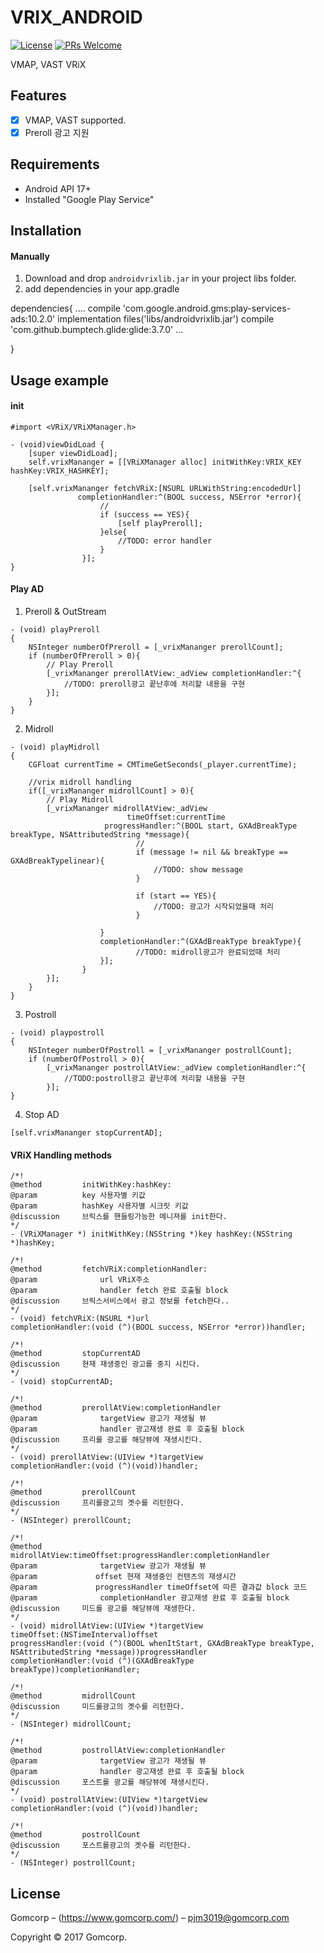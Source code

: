 # VRIX_ANDROID

[![License][license-image]][license-url]
[![PRs Welcome](https://img.shields.io/badge/PRs-welcome-brightgreen.svg?style=flat-square)](http://makeapullrequest.com)

VMAP, VAST VRiX

## Features

- [x] VMAP, VAST supported.
- [x] Preroll 광고 지원

## Requirements

- Android API 17+
- Installed "Google Play Service"

## Installation

#### Manually
1. Download and drop ```androidvrixlib.jar``` in your project libs folder.  
2. add dependencies in your app.gradle

dependencies{
....
    compile 'com.google.android.gms:play-services-ads:10.2.0'
    implementation files('libs/androidvrixlib.jar')
    compile 'com.github.bumptech.glide:glide:3.7.0'
...

}


## Usage example

#### init
```objc
#import <VRiX/VRiXManager.h>

- (void)viewDidLoad {
    [super viewDidLoad];
    self.vrixMananger = [[VRiXManager alloc] initWithKey:VRIX_KEY hashKey:VRIX_HASHKEY];

    [self.vrixMananger fetchVRiX:[NSURL URLWithString:encodedUrl]
               completionHandler:^(BOOL success, NSError *error){
                    //
                    if (success == YES){
                        [self playPreroll];
                    }else{
                        //TODO: error handler
                    }
                }];
}
```
#### Play AD
1. Preroll & OutStream

```objc
- (void) playPreroll
{
    NSInteger numberOfPreroll = [_vrixMananger prerollCount];
    if (numberOfPreroll > 0){
        // Play Preroll
        [_vrixMananger prerollAtView:_adView completionHandler:^{
            //TODO: preroll광고 끝난후에 처리할 내용을 구현
        }];
    }
}
```
2. Midroll
```objc
- (void) playMidroll
{
    CGFloat currentTime = CMTimeGetSeconds(_player.currentTime);

    //vrix midroll handling
    if([_vrixMananger midrollCount] > 0){
        // Play Midroll
        [_vrixMananger midrollAtView:_adView
                          timeOffset:currentTime
                     progressHandler:^(BOOL start, GXAdBreakType breakType, NSAttributedString *message){
                            //
                            if (message != nil && breakType == GXAdBreakTypelinear){
                                //TODO: show message
                            }

                            if (start == YES){
                                //TODO: 광고가 시작되었을때 처리
                            }
                
                    }
                    completionHandler:^(GXAdBreakType breakType){
                            //TODO: midroll광고가 완료되었때 처리 
                    }];
                }
        }];
    }
}
```

3. Postroll
```objc
- (void) playpostroll
{
    NSInteger numberOfPostroll = [_vrixMananger postrollCount];
    if (numberOfPostroll > 0){
        [_vrixMananger postrollAtView:_adView completionHandler:^{
            //TODO:postroll광고 끝난후에 처리할 내용을 구현
        }];
}
```
4. Stop AD
```objc
[self.vrixMananger stopCurrentAD];
```

#### VRiX Handling methods
```objc
/*!
@method			initWithKey:hashKey:
@param          key 사용자별 키값
@param			hashKey 사용자별 시크릿 키값
@discussion		브릭스를 핸들링가능한 메니져를 init한다.
*/
- (VRiXManager *) initWithKey:(NSString *)key hashKey:(NSString *)hashKey;

/*!
@method			fetchVRiX:completionHandler:
@param				url VRiX주소
@param				handler fetch 완료 호출될 block
@discussion		브릭스서비스에서 광고 정보를 fetch한다..
*/
- (void) fetchVRiX:(NSURL *)url
completionHandler:(void (^)(BOOL success, NSError *error))handler;

/*!
@method			stopCurrentAD
@discussion		현재 재생중인 광고를 중지 시킨다.
*/
- (void) stopCurrentAD;

/*!
@method			prerollAtView:completionHandler
@param				targetView 광고가 재생될 뷰
@param				handler 광고재생 완료 후 호출될 block
@discussion		프리롤 광고를 해당뷰에 재생시킨다.
*/
- (void) prerollAtView:(UIView *)targetView
completionHandler:(void (^)(void))handler;

/*!
@method			prerollCount
@discussion		프리롤광고의 곗수를 리턴한다.
*/
- (NSInteger) prerollCount;

/*!
@method			midrollAtView:timeOffset:progressHandler:completionHandler
@param				targetView 광고가 재생될 뷰
@param             offset 현재 재생중인 컨텐츠의 재생시간
@param             progressHandler timeOffset에 따른 결과값 block 코드
@param				completionHandler 광고재생 완료 후 호출될 block
@discussion		미드롤 광고를 해당뷰에 재생한다.
*/
- (void) midrollAtView:(UIView *)targetView
timeOffset:(NSTimeInterval)offset
progressHandler:(void (^)(BOOL whenItStart, GXAdBreakType breakType, NSAttributedString *message))progressHandler
completionHandler:(void (^)(GXAdBreakType breakType))completionHandler;

/*!
@method			midrollCount
@discussion		미드롤광고의 곗수를 리턴한다.
*/
- (NSInteger) midrollCount;

/*!
@method			postrollAtView:completionHandler
@param				targetView 광고가 재생될 뷰
@param				handler 광고재생 완료 후 호출될 block
@discussion		포스트롤 광고를 해당뷰에 재생시킨다.
*/
- (void) postrollAtView:(UIView *)targetView
completionHandler:(void (^)(void))handler;

/*!
@method			postrollCount
@discussion		포스트롤광고의 곗수를 리턴한다.
*/
- (NSInteger) postrollCount;
```
## License

Gomcorp – (https://www.gomcorp.com/) – pjm3019@gomcorp.com

Copyright © 2017 Gomcorp.

[license-image]: https://img.shields.io/badge/License-MIT-blue.svg
[license-url]: LICENSE
